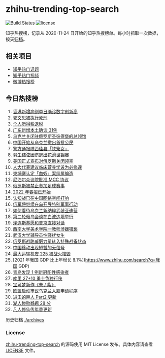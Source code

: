 # zhihu-trending-top-search

[![Build Status](https://github.com/justjavac/zhihu-trending-top-search/workflows/ci/badge.svg?branch=main)](https://github.com/justjavac/zhihu-trending-top-search/actions)
[![license](https://img.shields.io/github/license/justjavac/zhihu-trending-top-search)](https://github.com/justjavac/zhihu-trending-top-search/blob/main/LICENSE)

知乎热搜榜，记录从 2020-11-24 日开始的知乎热搜榜单。每小时抓取一次数据，按天[归档](./archives)。

## 相关项目

- [知乎热门话题](https://github.com/justjavac/zhihu-trending-hot-questions)
- [知乎热门视频](https://github.com/justjavac/zhihu-trending-hot-video)
- [微博热搜榜](https://github.com/justjavac/weibo-trending-hot-search)

## 今日热搜榜

<!-- BEGIN -->
<!-- 最后更新时间 Wed Mar 02 2022 18:15:30 GMT+0800 (China Standard Time) -->

1. [香港新增病例单日确诊数字创新高](https://www.zhihu.com/search?q=香港疫情)
1. [郭文思被执行死刑](https://www.zhihu.com/search?q=郭文思)
1. [个人所得税退税](https://www.zhihu.com/search?q=个人所得税)
1. [广东新增本土确诊 31例](https://www.zhihu.com/search?q=广东疫情)
1. [乌克兰关闭驻俄罗斯圣彼得堡的总领馆](https://www.zhihu.com/search?q=俄罗斯乌克兰)
1. [中国开始从乌克兰撤出首批公民](https://www.zhihu.com/search?q=撤侨)
1. [警方通报陕西佳县「铁笼女」](https://www.zhihu.com/search?q=铁笼女)
1. [羽生结弦因伤退出花滑世锦赛](https://www.zhihu.com/search?q=羽生结弦)
1. [美国正式宣布对俄罗斯关闭领空](https://www.zhihu.com/search?q=美国对俄罗斯关闭领空)
1. [人大代表建议临床营养学设为必修课](https://www.zhihu.com/search?q=临床营养学)
1. [柬埔寨认定「血奴」案纯属编造](https://www.zhihu.com/search?q=柬埔寨血奴)
1. [尼泊尔众议院批准 MCC 协议](https://www.zhihu.com/search?q=尼泊尔)
1. [俄罗斯被禁止参加足球赛事](https://www.zhihu.com/search?q=俄罗斯足球)
1. [2022 年春招已开始](https://www.zhihu.com/search?q=春招开始)
1. [认知战已在中国网络空间打响](https://www.zhihu.com/search?q=认知战)
1. [俄军将继续在乌开展特别军事行动](https://www.zhihu.com/search?q=俄罗斯乌克兰)
1. [如何看待乌克兰新纳粹武装亚速营](https://www.zhihu.com/search?q=亚速营)
1. [第二轮俄乌会谈在白波边境举行](https://www.zhihu.com/search?q=俄乌谈判)
1. [泽连斯基愿和普京直接对话](https://www.zhihu.com/search?q=泽连斯基愿和普京直接对话)
1. [西南大学美术学院一教师涉嫌猥亵](https://www.zhihu.com/search?q=西南大学美术学院教师)
1. [武汉大学辅导员性骚扰女生](https://www.zhihu.com/search?q=武汉大学辅导员)
1. [俄罗斯战略威慑力量转入特殊战备状态](https://www.zhihu.com/search?q=俄罗斯乌克兰)
1. [中国移动出现短暂的无信号](https://www.zhihu.com/search?q=中国移动没信号)
1. [最大运输机安 225 被战火摧毁](https://www.zhihu.com/search?q=安225)
1. [2021 年我国 GDP 比上年增长 8.1%](https://www.zhihu.com/search?q=我国 GDP)
1. [青岛发现 1 例新冠阳性感染者](https://www.zhihu.com/search?q=青岛疫情)
1. [库里 27+10 勇士负独行侠](https://www.zhihu.com/search?q=勇士)
1. [宝可梦新作《朱 / 紫》](https://www.zhihu.com/search?q=宝可梦)
1. [欧盟启动审议乌克兰入籍申请程序](https://www.zhihu.com/search?q=乌克兰欧盟)
1. [进击的巨人 Part2 更新](https://www.zhihu.com/search?q=进击的巨人)
1. [湖人惨败鹈鹕 28 分](https://www.zhihu.com/search?q=湖人)
1. [凡人修仙传年番更新](https://www.zhihu.com/search?q=凡人修仙传)

<!-- END -->

历史归档 [./archives](./archives)

### License

[zhihu-trending-top-search](https://github.com/justjavac/zhihu-trending-top-search)
的源码使用 MIT License 发布。具体内容请查看 [LICENSE](./LICENSE) 文件。
